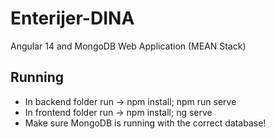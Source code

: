 # Enterijer-DINA
Angular 14 and MongoDB Web Application (MEAN Stack)

## Running
- In backend folder run -> npm install; npm run serve
- In frontend folder run -> npm install; ng serve
- Make sure MongoDB is running with the correct database!
